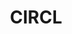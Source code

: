 ---
git: https://github.com/CIRCL
keywords:
- Computer Incident Response Center Luxembourg
logohandle: circllu
sort: circl
title: CIRCL
twitter: https://x.com/circl_lu
website: https://www.circl.lu/
---